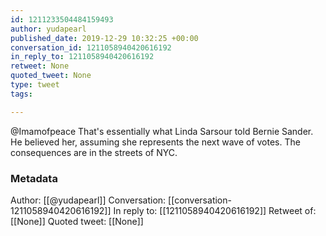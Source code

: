 ```yaml
---
id: 1211233504484159493
author: yudapearl
published_date: 2019-12-29 10:32:25 +00:00
conversation_id: 1211058940420616192
in_reply_to: 1211058940420616192
retweet: None
quoted_tweet: None
type: tweet
tags:

---
```


@Imamofpeace That's essentially what Linda Sarsour told Bernie Sander. He believed her, assuming she represents the next wave of votes. The consequences are in the streets of NYC.

### Metadata

Author: [[@yudapearl]]
Conversation: [[conversation-1211058940420616192]]
In reply to: [[1211058940420616192]]
Retweet of: [[None]]
Quoted tweet: [[None]]
